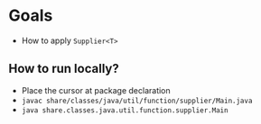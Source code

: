 # Goals
* How to apply `Supplier<T>`

## How to run locally?
* Place the cursor at package declaration
* `javac share/classes/java/util/function/supplier/Main.java` 
* `java share.classes.java.util.function.supplier.Main`

